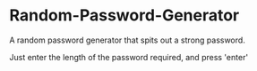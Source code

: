# Random-Password-Generator
 A random password generator that spits out a strong password.

 Just enter the length of the password required, and press 'enter'